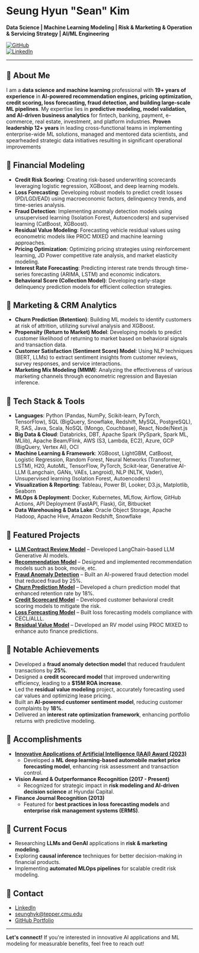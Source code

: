 # Seung Hyun "Sean" Kim  
**Data Science | Machine Learning Modeling | Risk & Marketing & Operation & Servicing Strategy | AI/ML Engineering**  

[![GitHub](https://img.shields.io/badge/GitHub-seankim0-black?style=flat-square&logo=github)](https://github.com/seankim0)  
[![LinkedIn](https://img.shields.io/badge/LinkedIn-SeanKim-blue?style=flat-square&logo=linkedin)](https://www.linkedin.com/in/sean-seunghyun-kim/)  

---
## 🔹 About Me  
I am a **data science and machine learning** professional with **19+ years of experience** in **AI-powered recommendation engines, pricing optimization, credit scoring, loss forecasting, fraud detection, and building large-scale ML pipelines**. My expertise lies in **predictive modeling, model validation, and AI-driven business analytics** for fintech, banking, payment, e-commerce, real estate, investment, and platform industries. **Proven leadership 12+ years** in leading cross-functional teams in implementing enterprise-wide ML solutions, managed and mentored data scientists, and spearheaded strategic data initiatives resulting in significant operational improvements

## 🔹 Financial Modeling
- **Credit Risk Scoring**: Creating risk-based underwriting scorecards leveraging logistic regression, XGBoost, and deep learning models.
- **Loss Forecasting**: Developing robust models to predict credit losses (PD/LGD/EAD) using macroeconomic factors, delinquency trends, and time-series analysis.
- **Fraud Detection**: Implementing anomaly detection models using unsupervised learning (Isolation Forest, Autoencoders) and supervised learning (CatBoost, XGBoost).
- **Residual Value Modeling**: Forecasting vehicle residual values using econometric models like PROC MIXED and machine learning approaches.
- **Pricing Optimization**: Optimizing pricing strategies using reinforcement learning, JD Power competitive rate analysis, and market elasticity modeling.
- **Interest Rate Forecasting**: Predicting interest rate trends through time-series forecasting (ARIMA, LSTM) and economic indicators.
- **Behavioral Score (Collection Model)**: Developing early-stage delinquency prediction models for efficient collection strategies.

## 🔹 Marketing & CRM Analytics
- **Churn Prediction (Retention)**: Building ML models to identify customers at risk of attrition, utilizing survival analysis and XGBoost.
- **Propensity (Return to Market) Model**: Developing models to predict customer likelihood of returning to market based on behavioral signals and transaction data.
- **Customer Satisfaction (Sentiment Score) Model**: Using NLP techniques (BERT, LLMs) to extract sentiment insights from customer reviews, survey responses, and service interactions.
- **Marketing Mix Modeling (MMM)**: Analyzing the effectiveness of various marketing channels through econometric regression and Bayesian inference.

## 🔹 Tech Stack & Tools
- **Languages**: Python (Pandas, NumPy, Scikit-learn, PyTorch, TensorFlow), SQL (BigQuery, Snowflake, Redshift, MySQL, PostgreSQL), R, SAS, Java, Scala, NoSQL (Mongo, Couchbase), React, Node/Next.js
- **Big Data & Cloud**: Databricks, DBT, Apache Spark (PySpark, Spark ML, MLlib), Apache Beam/Flink, AWS (S3, Lambda, EC2), Azure, GCP (BigQuery, Vertex AI), OCI
- **Machine Learning & Framework**: XGBoost, LightGBM, CatBoost, Logistic Regression, Random Forest, Neural Networks (Transformer, LSTM), H20, AutoML, TensorFlow, PyTorch, Scikit-lear, Generative AI-LLM (Langchain, GANs, VAEs, Langroid), NLP (NLTK, Vader), Unsupervised learning (Isolation Forest, Autoencoders)
- **Visualization & Reporting**: Tableau, Power BI, Looker, D3.js, Matplotlib, Seaborn
- **MLOps & Deployment**: Docker, Kubernetes, MLflow, Airflow, GitHub Actions, API Deployment (FastAPI, Flask), Git, Bitbucket
- **Data Warehousing & Data Lake**: Oracle Object Storage, Apache Hadoop, Apache Hive, Amazon Redshift, Snowflake

## 🔹 Featured Projects  
- **[LLM Contract Review Model](https://github.com/seankim0/langchain_llm)** – Developed LangChain-based LLM Generative AI models.<br>
- **[Recommendation Model](https://github.com/seankim0/recommender_algorithm)** – Designed and implemented recommendation models such as book, movie, etc.<br>
- **[Fraud Anomaly Detection](https://github.com/seankim0/fraud_detection)** – Built an AI-powered fraud detection model that reduced fraud by 25%.<br>
- **[Churn Prediction Model](https://github.com/seankim0/churn_prediction)** – Developed a churn prediction model that enhanced retention rate by 18%.<br>
- **[Credit Scorecard Model](#)** – Developed customer behavioral credit scoring models to mitigate the risk.<br>
- **[Loss Forecasting Model](#)** – Built loss forecasting models compliance with CECL/ALLL.<br>
- **[Residual Value Model](#)** – Developed an RV model using PROC MIXED to enhance auto finance predictions.<br>

## 🔹 Notable Achievements
- Developed a **fraud anomaly detection model** that reduced fraudulent transactions by **25%**.
- Designed a **credit scorecard model** that improved underwriting efficiency, leading to a **$15M ROA increase**.
- Led the **residual value modeling** project, accurately forecasting used car values and optimizing lease pricing.
- Built an **AI-powered customer sentiment model**, reducing customer complaints by **18%**.
- Delivered an **interest rate optimization framework**, enhancing portfolio returns with predictive modeling.

## 🔹 Accomplishments
- **[Innovative Applications of Artificial Intelligence (IAAI) Award (2023)](https://www.kedglobal.com/artificial-intelligence/newsView/ked202302140007)**  
  - Developed a **ML deep learning-based automobile market price forecasting model**, enhancing risk assessment and transaction control.
- **Vision Award & Outperformance Recognition (2017 - Present)**  
  - Recognized for strategic impact in **risk modeling and AI-driven decision science** at Hyundai Capital.
- **Finance Journal Recognition (2013)**  
  - Featured for **best practices in loss forecasting models** and **enterprise risk management systems (ERMS)**.

## 🔹 Current Focus
- Researching **LLMs and GenAI** applications in **risk & marketing modeling**.
- Exploring **causal inference** techniques for better decision-making in financial products.
- Implementing **automated MLOps pipelines** for scalable credit risk modeling.

## 🔹 Contact  
- [LinkedIn](https://www.linkedin.com/in/sean-seunghyun-kim/)  
- seunghyk@tepper.cmu.edu  
- [GitHub Portfolio](https://github.com/seankim0)  

---

**Let's connect!** If you're interested in innovative AI applications and ML modeling for measurable benefits, feel free to reach out!


